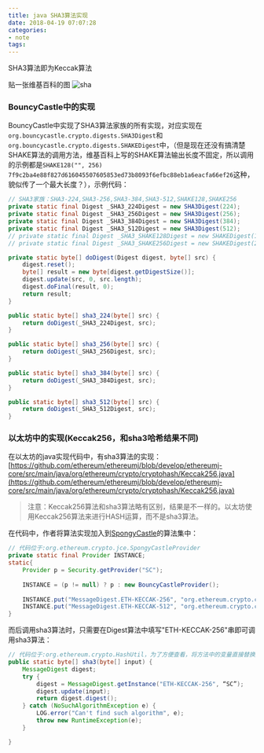 ```yaml
---
title: java SHA3算法实现
date: 2018-04-19 07:07:28 
categories: 
- note
tags: 
---
```


SHA3算法即为Keccak算法

贴一张维基百科的图
![sha](https://user-images.githubusercontent.com/7078104/39904005-7c7c26d0-5508-11e8-9501-090ca6cb03e2.png)

### BouncyCastle中的实现
BouncyCastle中实现了SHA3算法家族的所有实现，对应实现在`org.bouncycastle.crypto.digests.SHA3Digest`和`org.bouncycastle.crypto.digests.SHAKEDigest`中，（但是现在还没有搞清楚SHAKE算法的调用方法，维基百科上写的SHAKE算法输出长度不固定，所以调用的示例都是`SHAKE128("", 256) 7f9c2ba4e88f827d616045507605853ed73b8093f6efbc88eb1a6eacfa66ef26`这种，貌似传了一个最大长度？），示例代码：
```java
// SHA3家族：SHA3-224,SHA3-256,SHA3-384,SHA3-512,SHAKE128,SHAKE256
private static final Digest _SHA3_224Digest = new SHA3Digest(224);
private static final Digest _SHA3_256Digest = new SHA3Digest(256);
private static final Digest _SHA3_384Digest = new SHA3Digest(384);
private static final Digest _SHA3_512Digest = new SHA3Digest(512);
// private static final Digest _SHA3_SHAKE128Digest = new SHAKEDigest(128);
// private static final Digest _SHA3_SHAKE256Digest = new SHAKEDigest(256);

private static byte[] doDigest(Digest digest, byte[] src) {
    digest.reset();
    byte[] result = new byte[digest.getDigestSize()];
    digest.update(src, 0, src.length);
    digest.doFinal(result, 0);
    return result;
}

public static byte[] sha3_224(byte[] src) {
    return doDigest(_SHA3_224Digest, src);
}

public static byte[] sha3_256(byte[] src) {
    return doDigest(_SHA3_256Digest, src);
}

public static byte[] sha3_384(byte[] src) {
    return doDigest(_SHA3_384Digest, src);
}

public static byte[] sha3_512(byte[] src) {
    return doDigest(_SHA3_512Digest, src);
}
```

### 以太坊中的实现(Keccak256，和sha3哈希结果不同)
在以太坊的java实现代码中，有sha3算法的实现：[https://github.com/ethereum/ethereumj/blob/develop/ethereumj-core/src/main/java/org/ethereum/crypto/cryptohash/Keccak256.java](https://github.com/ethereum/ethereumj/blob/develop/ethereumj-core/src/main/java/org/ethereum/crypto/cryptohash/Keccak256.java)

> 注意：Keccak256算法和sha3算法略有区别，结果是不一样的。以太坊使用Keccak256算法来进行HASH运算，而不是sha3算法。

在代码中，作者将算法实现加入到[SpongyCastle](https://rtyley.github.io/spongycastle/)的算法集中：
```java
// 代码位于:org.ethereum.crypto.jce.SpongyCastleProvider
private static final Provider INSTANCE;
static{
    Provider p = Security.getProvider("SC");
    
    INSTANCE = (p != null) ? p : new BouncyCastleProvider();
        
    INSTANCE.put("MessageDigest.ETH-KECCAK-256", "org.ethereum.crypto.cryptohash.Keccak256");
    INSTANCE.put("MessageDigest.ETH-KECCAK-512", "org.ethereum.crypto.cryptohash.Keccak512");
}
```

而后调用sha3算法时，只需要在Digest算法中填写"ETH-KECCAK-256"串即可调用sha3算法：
```java
// 代码位于:org.ethereum.crypto.HashUtil，为了方便查看，将方法中的变量直接替换为字符串
public static byte[] sha3(byte[] input) {
    MessageDigest digest;
    try {
        digest = MessageDigest.getInstance("ETH-KECCAK-256", “SC”);
        digest.update(input);
        return digest.digest();
    } catch (NoSuchAlgorithmException e) {
        LOG.error("Can't find such algorithm", e);
        throw new RuntimeException(e);
    }

}
```